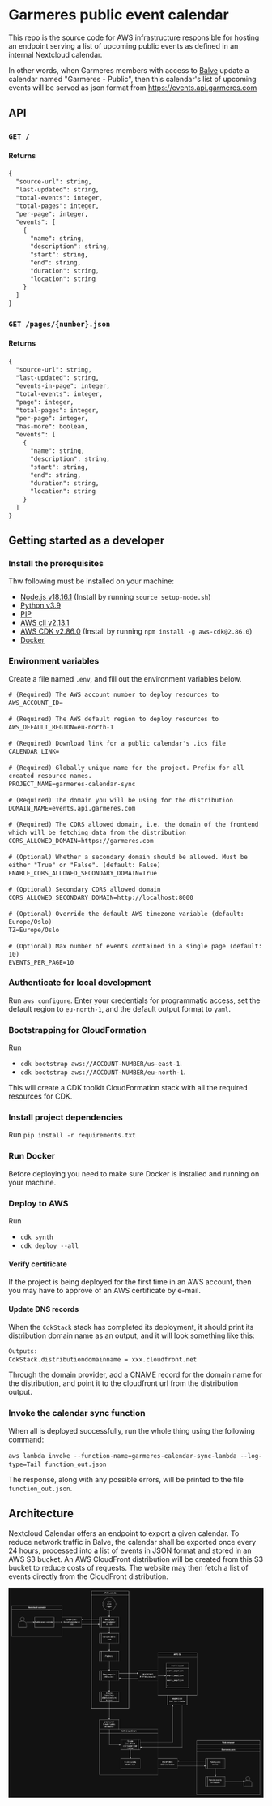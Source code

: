 # Garmeres public event calendar

This repo is the source code for AWS infrastructure responsible for hosting an endpoint serving a list of upcoming
public events as defined in an internal Nextcloud calendar.

In other words, when Garmeres members with access to [Balve](https://balve.garmeres.com) update a calendar named
"Garmeres - Public", then this calendar's list of upcoming events will be served as json format from
https://events.api.garmeres.com

## API

### `GET /`

#### Returns

```
{
  "source-url": string,
  "last-updated": string,
  "total-events": integer,
  "total-pages": integer,
  "per-page": integer,
  "events": [
    {
      "name": string,
      "description": string,
      "start": string,
      "end": string,
      "duration": string,
      "location": string
    }
  ]
}
```

### `GET /pages/{number}.json`

#### Returns
```
{
  "source-url": string,
  "last-updated": string,
  "events-in-page": integer,
  "total-events": integer,
  "page": integer,
  "total-pages": integer,
  "per-page": integer,
  "has-more": boolean,
  "events": [
    {
      "name": string,
      "description": string,
      "start": string,
      "end": string,
      "duration": string,
      "location": string
    }
  ]
}
```

## Getting started as a developer

### Install the prerequisites

Thw following must be installed on your machine:
- [Node.js v18.16.1](https://nodejs.org/en/download) (Install by running `source setup-node.sh`)
- [Python v3.9](https://www.python.org/)
- [PIP](https://pypi.org/project/pip/)
- [AWS cli v2.13.1](https://aws.amazon.com/cli/)
- [AWS CDK v2.86.0](https://docs.aws.amazon.com/cdk/v2/guide/getting_started.html) (Install by running
`npm install -g aws-cdk@2.86.0`)
- [Docker](https://www.docker.com/)

### Environment variables

Create a file named `.env`, and fill out the environment variables below.

```
# (Required) The AWS account number to deploy resources to
AWS_ACCOUNT_ID=

# (Required) The AWS default region to deploy resources to
AWS_DEFAULT_REGION=eu-north-1

# (Required) Download link for a public calendar's .ics file
CALENDAR_LINK=

# (Required) Globally unique name for the project. Prefix for all created resource names.
PROJECT_NAME=garmeres-calendar-sync

# (Required) The domain you will be using for the distribution
DOMAIN_NAME=events.api.garmeres.com

# (Required) The CORS allowed domain, i.e. the domain of the frontend which will be fetching data from the distribution
CORS_ALLOWED_DOMAIN=https://garmeres.com

# (Optional) Whether a secondary domain should be allowed. Must be either "True" or "False". (default: False)
ENABLE_CORS_ALLOWED_SECONDARY_DOMAIN=True

# (Optional) Secondary CORS allowed domain
CORS_ALLOWED_SECONDARY_DOMAIN=http://localhost:8000

# (Optional) Override the default AWS timezone variable (default: Europe/Oslo)
TZ=Europe/Oslo

# (Optional) Max number of events contained in a single page (default: 10)
EVENTS_PER_PAGE=10
```

### Authenticate for local development

Run `aws configure`. Enter your credentials for programmatic access, set the default region to `eu-north-1`, and the
default output format to `yaml`.

### Bootstrapping for CloudFormation

Run
- `cdk bootstrap aws://ACCOUNT-NUMBER/us-east-1`.
- `cdk bootstrap aws://ACCOUNT-NUMBER/eu-north-1`.

This will create a CDK toolkit CloudFormation stack with all the required resources for CDK.

### Install project dependencies

Run `pip install -r requirements.txt`

### Run Docker

Before deploying you need to make sure Docker is installed and running on your machine.

### Deploy to AWS

Run
- `cdk synth`
- `cdk deploy --all`

#### Verify certificate

If the project is being deployed for the first time in an AWS account, then you may have to approve of an AWS
certificate by e-mail.

#### Update DNS records

When the `CdkStack` stack has completed its deployment, it should print its distribution domain name as an output,
and it will look something like this:

````
Outputs:
CdkStack.distributiondomainname = xxx.cloudfront.net
````

Through the domain provider, add a CNAME record for the domain name for the distribution, and point it to the cloudfront
url from the distribution output.

### Invoke the calendar sync function

When all is deployed successfully, run the whole thing using the following command:

`aws lambda invoke --function-name=garmeres-calendar-sync-lambda --log-type=Tail function_out.json`

The response, along with any possible errors, will be printed to the file `function_out.json`.

## Architecture

Nextcloud Calendar offers an endpoint to export a given calendar. To reduce network traffic in Balve, the calendar shall
be exported once every 24 hours, processed into a list of events in JSON format and stored in an AWS S3 bucket. An AWS
CloudFront distribution will be created from this S3 bucket to reduce costs of requests. The website may then fetch a
list of events directly from the CloudFront distribution.

![Architecture diagram](images/diagram.png)
